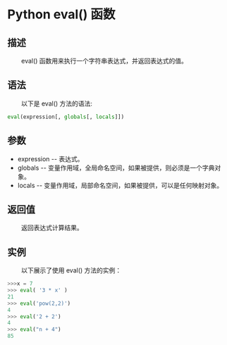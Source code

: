 # Python eval() 函数
## 描述
&#160;&#160;&#160;&#160;&#160;&#160;&#160;&#160;eval() 函数用来执行一个字符串表达式，并返回表达式的值。

## 语法
&#160;&#160;&#160;&#160;&#160;&#160;&#160;&#160;以下是 eval() 方法的语法:

```python
eval(expression[, globals[, locals]])
```

## 参数
- expression -- 表达式。
- globals -- 变量作用域，全局命名空间，如果被提供，则必须是一个字典对象。
- locals -- 变量作用域，局部命名空间，如果被提供，可以是任何映射对象。

## 返回值
&#160;&#160;&#160;&#160;&#160;&#160;&#160;&#160;返回表达式计算结果。

## 实例
&#160;&#160;&#160;&#160;&#160;&#160;&#160;&#160;以下展示了使用 eval() 方法的实例：

```python
>>>x = 7
>>> eval( '3 * x' )
21
>>> eval('pow(2,2)')
4
>>> eval('2 + 2')
4
>>> eval("n + 4")
85
```
